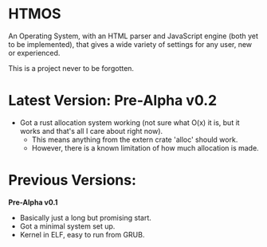 # HTMOS

An Operating System, with an HTML parser and JavaScript engine (both yet to be implemented), that gives a wide variety of settings for any user, new or experienced.

This is a project never to be forgotten.

# Latest Version: Pre-Alpha v0.2

- Got a rust allocation system working (not sure what O(x) it is, but it works and that's all I care about right now).
    - This means anything from the extern crate 'alloc' should work.
    - However, there is a known limitation of how much allocation is made.

# Previous Versions:

**Pre-Alpha v0.1**

- Basically just a long but promising start.
- Got a minimal system set up.
- Kernel in ELF, easy to run from GRUB.